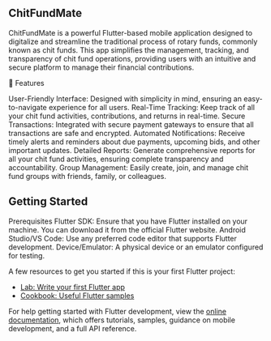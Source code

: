 

## ChitFundMate

ChitFundMate is a powerful Flutter-based mobile application designed to digitalize and streamline the traditional process of rotary funds, commonly known as chit funds. This app simplifies the management, tracking, and transparency of chit fund operations, providing users with an intuitive and secure platform to manage their financial contributions.


📝 Features

User-Friendly Interface: Designed with simplicity in mind, ensuring an easy-to-navigate experience for all users.
Real-Time Tracking: Keep track of all your chit fund activities, contributions, and returns in real-time.
Secure Transactions: Integrated with secure payment gateways to ensure that all transactions are safe and encrypted.
Automated Notifications: Receive timely alerts and reminders about due payments, upcoming bids, and other important updates.
Detailed Reports: Generate comprehensive reports for all your chit fund activities, ensuring complete transparency and accountability.
Group Management: Easily create, join, and manage chit fund groups with friends, family, or colleagues.


## Getting Started

Prerequisites
Flutter SDK: Ensure that you have Flutter installed on your machine. You can download it from the official Flutter website.
Android Studio/VS Code: Use any preferred code editor that supports Flutter development.
Device/Emulator: A physical device or an emulator configured for testing.


A few resources to get you started if this is your first Flutter project:

- [Lab: Write your first Flutter app](https://docs.flutter.dev/get-started/codelab)
- [Cookbook: Useful Flutter samples](https://docs.flutter.dev/cookbook)

For help getting started with Flutter development, view the
[online documentation](https://docs.flutter.dev/), which offers tutorials,
samples, guidance on mobile development, and a full API reference.

